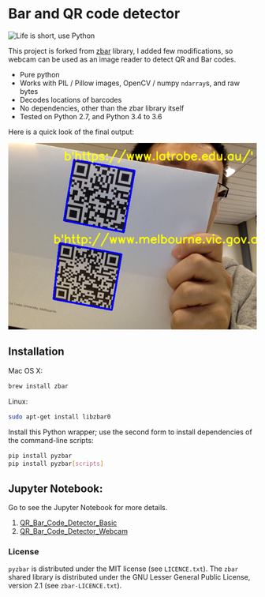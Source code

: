 #  Bar and QR code detector

![Life is short, use Python](https://github.com/cuicaihao/pyzbar/blob/master/Bar_Images/code128_1.png)

This project is forked from [zbar](https://github.com/NaturalHistoryMuseum/pyzbar) library, I added few modifications, so webcam can be used as an image reader to detect QR and Bar codes.

* Pure python
* Works with PIL / Pillow images, OpenCV / numpy `ndarray`s, and raw bytes
* Decodes locations of barcodes
* No dependencies, other than the zbar library itself
* Tested on Python 2.7, and Python 3.4 to 3.6

Here is a quick look of the final output:

![webcam QR detection](Capture.png)    
## Installation
Mac OS X:
```bash
brew install zbar
```

Linux:
```bash
sudo apt-get install libzbar0
```

Install this Python wrapper; use the second form to install dependencies of the command-line scripts:
```bash
pip install pyzbar
pip install pyzbar[scripts]
```

## Jupyter Notebook:
Go to see the Jupyter Notebook for more details.

1. [QR_Bar_Code_Detector_Basic](https://github.com/cuicaihao/Webcam_QR_Detector/blob/master/Lab_01_QR_Bar_Code_Detector_Basic.ipynb)
2. [QR_Bar_Code_Detector_Webcam](https://github.com/cuicaihao/Webcam_QR_Detector/blob/master/Lab_02_QR_Bar_Code_Detector_Webcam.ipynb)


### License
`pyzbar` is distributed under the MIT license (see `LICENCE.txt`).
The `zbar` shared library is distributed under the GNU Lesser General Public
License, version 2.1 (see `zbar-LICENCE.txt`).
